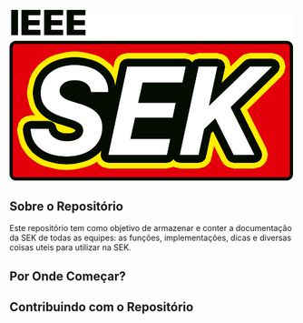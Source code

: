 

<br>

<img src="https://github.com/UnbDroid/SEK/blob/master/docs/wiki_docs/img/logo2.png" width="500"/>

<br>

## Sobre o Repositório

Este repositório tem como objetivo de armazenar e conter a documentação da SEK de todas as equipes: as funções, implementações, dicas e diversas coisas uteis para utilizar na SEK.

## Por Onde Começar?

## Contribuindo com o Repositório


